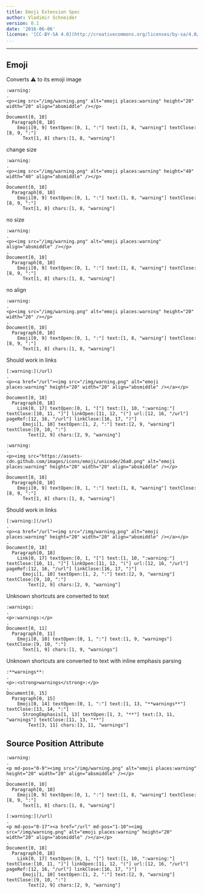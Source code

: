 ```yaml
---
title: Emoji Extension Spec
author: Vladimir Schneider
version: 0.1
date: '2016-06-06'
license: '[CC-BY-SA 4.0](http://creativecommons.org/licenses/by-sa/4.0/)'
...
```


---

## Emoji

Converts :warning: to its emoji image

```````````````````````````````` example Emoji: 1
:warning:
.
<p><img src="/img/warning.png" alt="emoji places:warning" height="20" width="20" align="absmiddle" /></p>
.
Document[0, 10]
  Paragraph[0, 10]
    Emoji[0, 9] textOpen:[0, 1, ":"] text:[1, 8, "warning"] textClose:[8, 9, ":"]
      Text[1, 8] chars:[1, 8, "warning"]
````````````````````````````````


change size

```````````````````````````````` example(Emoji: 2) options(size)
:warning:
.
<p><img src="/img/warning.png" alt="emoji places:warning" height="40" width="40" align="absmiddle" /></p>
.
Document[0, 10]
  Paragraph[0, 10]
    Emoji[0, 9] textOpen:[0, 1, ":"] text:[1, 8, "warning"] textClose:[8, 9, ":"]
      Text[1, 8] chars:[1, 8, "warning"]
````````````````````````````````


no size

```````````````````````````````` example(Emoji: 3) options(no-size)
:warning:
.
<p><img src="/img/warning.png" alt="emoji places:warning" align="absmiddle" /></p>
.
Document[0, 10]
  Paragraph[0, 10]
    Emoji[0, 9] textOpen:[0, 1, ":"] text:[1, 8, "warning"] textClose:[8, 9, ":"]
      Text[1, 8] chars:[1, 8, "warning"]
````````````````````````````````


no align

```````````````````````````````` example(Emoji: 4) options(no-align)
:warning:
.
<p><img src="/img/warning.png" alt="emoji places:warning" height="20" width="20" /></p>
.
Document[0, 10]
  Paragraph[0, 10]
    Emoji[0, 9] textOpen:[0, 1, ":"] text:[1, 8, "warning"] textClose:[8, 9, ":"]
      Text[1, 8] chars:[1, 8, "warning"]
````````````````````````````````


Should work in links

```````````````````````````````` example Emoji: 5
[:warning:](/url)
.
<p><a href="/url"><img src="/img/warning.png" alt="emoji places:warning" height="20" width="20" align="absmiddle" /></a></p>
.
Document[0, 18]
  Paragraph[0, 18]
    Link[0, 17] textOpen:[0, 1, "["] text:[1, 10, ":warning:"] textClose:[10, 11, "]"] linkOpen:[11, 12, "("] url:[12, 16, "/url"] pageRef:[12, 16, "/url"] linkClose:[16, 17, ")"]
      Emoji[1, 10] textOpen:[1, 2, ":"] text:[2, 9, "warning"] textClose:[9, 10, ":"]
        Text[2, 9] chars:[2, 9, "warning"]
````````````````````````````````


```````````````````````````````` example(Emoji: 6) options(url)
:warning:
.
<p><img src="https://assets-cdn.github.com/images/icons/emoji/unicode/26a0.png" alt="emoji places:warning" height="20" width="20" align="absmiddle" /></p>
.
Document[0, 10]
  Paragraph[0, 10]
    Emoji[0, 9] textOpen:[0, 1, ":"] text:[1, 8, "warning"] textClose:[8, 9, ":"]
      Text[1, 8] chars:[1, 8, "warning"]
````````````````````````````````


Should work in links

```````````````````````````````` example Emoji: 7
[:warning:](/url)
.
<p><a href="/url"><img src="/img/warning.png" alt="emoji places:warning" height="20" width="20" align="absmiddle" /></a></p>
.
Document[0, 18]
  Paragraph[0, 18]
    Link[0, 17] textOpen:[0, 1, "["] text:[1, 10, ":warning:"] textClose:[10, 11, "]"] linkOpen:[11, 12, "("] url:[12, 16, "/url"] pageRef:[12, 16, "/url"] linkClose:[16, 17, ")"]
      Emoji[1, 10] textOpen:[1, 2, ":"] text:[2, 9, "warning"] textClose:[9, 10, ":"]
        Text[2, 9] chars:[2, 9, "warning"]
````````````````````````````````


Unknown shortcuts are converted to text

```````````````````````````````` example Emoji: 8
:warnings:
.
<p>:warnings:</p>
.
Document[0, 11]
  Paragraph[0, 11]
    Emoji[0, 10] textOpen:[0, 1, ":"] text:[1, 9, "warnings"] textClose:[9, 10, ":"]
      Text[1, 9] chars:[1, 9, "warnings"]
````````````````````````````````


Unknown shortcuts are converted to text with inline emphasis parsing

```````````````````````````````` example Emoji: 9
:**warnings**:
.
<p>:<strong>warnings</strong>:</p>
.
Document[0, 15]
  Paragraph[0, 15]
    Emoji[0, 14] textOpen:[0, 1, ":"] text:[1, 13, "**warnings**"] textClose:[13, 14, ":"]
      StrongEmphasis[1, 13] textOpen:[1, 3, "**"] text:[3, 11, "warnings"] textClose:[11, 13, "**"]
        Text[3, 11] chars:[3, 11, "warnings"]
````````````````````````````````


## Source Position Attribute

```````````````````````````````` example(Source Position Attribute: 1) options(src-pos)
:warning:
.
<p md-pos="0-9"><img src="/img/warning.png" alt="emoji places:warning" height="20" width="20" align="absmiddle" /></p>
.
Document[0, 10]
  Paragraph[0, 10]
    Emoji[0, 9] textOpen:[0, 1, ":"] text:[1, 8, "warning"] textClose:[8, 9, ":"]
      Text[1, 8] chars:[1, 8, "warning"]
````````````````````````````````


```````````````````````````````` example(Source Position Attribute: 2) options(src-pos)
[:warning:](/url)
.
<p md-pos="0-17"><a href="/url" md-pos="1-10"><img src="/img/warning.png" alt="emoji places:warning" height="20" width="20" align="absmiddle" /></a></p>
.
Document[0, 18]
  Paragraph[0, 18]
    Link[0, 17] textOpen:[0, 1, "["] text:[1, 10, ":warning:"] textClose:[10, 11, "]"] linkOpen:[11, 12, "("] url:[12, 16, "/url"] pageRef:[12, 16, "/url"] linkClose:[16, 17, ")"]
      Emoji[1, 10] textOpen:[1, 2, ":"] text:[2, 9, "warning"] textClose:[9, 10, ":"]
        Text[2, 9] chars:[2, 9, "warning"]
````````````````````````````````


